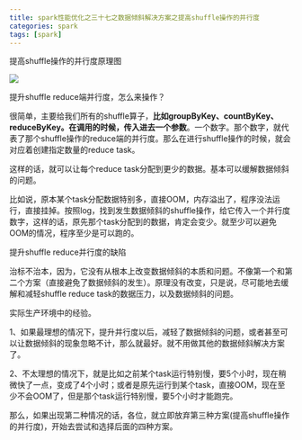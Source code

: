 ```yaml
---
title: spark性能优化之三十七之数据倾斜解决方案之提高shuffle操作的并行度
categories: spark  
tags: [spark]
---
```


提高shuffle操作的并行度原理图

<!--more-->

![](http://ols7leonh.bkt.clouddn.com//assert/img/bigdata/spark从入门到精通_笔记/performance_data_skew_reduce_paralism.png)




提升shuffle reduce端并行度，怎么来操作？

很简单，主要给我们所有的shuffle算子，**比如groupByKey、countByKey、reduceByKey。在调用的时候，传入进去一个参数**。一个数字。那个数字，就代表了那个shuffle操作的reduce端的并行度。那么在进行shuffle操作的时候，就会对应着创建指定数量的reduce task。

这样的话，就可以让每个reduce task分配到更少的数据。基本可以缓解数据倾斜的问题。

比如说，原本某个task分配数据特别多，直接OOM，内存溢出了，程序没法运行，直接挂掉。按照log，找到发生数据倾斜的shuffle操作，给它传入一个并行度数字，这样的话，原先那个task分配到的数据，肯定会变少。就至少可以避免OOM的情况，程序至少是可以跑的。


提升shuffle reduce并行度的缺陷

治标不治本，因为，它没有从根本上改变数据倾斜的本质和问题。不像第一个和第二个方案（直接避免了数据倾斜的发生）。原理没有改变，只是说，尽可能地去缓解和减轻shuffle reduce task的数据压力，以及数据倾斜的问题。

实际生产环境中的经验。

1、如果最理想的情况下，提升并行度以后，减轻了数据倾斜的问题，或者甚至可以让数据倾斜的现象忽略不计，那么就最好。就不用做其他的数据倾斜解决方案了。

2、不太理想的情况下，就是比如之前某个task运行特别慢，要5个小时，现在稍微快了一点，变成了4个小时；或者是原先运行到某个task，直接OOM，现在至少不会OOM了，但是那个task运行特别慢，要5个小时才能跑完。

那么，如果出现第二种情况的话，各位，就立即放弃第三种方案(提高shuffle操作的并行度)，开始去尝试和选择后面的四种方案。



